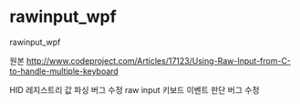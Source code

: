 # rawinput_wpf
rawinput_wpf

원본
http://www.codeproject.com/Articles/17123/Using-Raw-Input-from-C-to-handle-multiple-keyboard

HID 레지스트리 값 파싱 버그 수정
raw input 키보드 이벤트 판단 버그 수정
